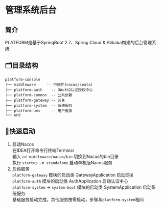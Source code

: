 # 管理系统后台

## 简介

PLATFORM是基于SpringBoot 2.7、Spring Cloud & Alibaba构建的后台管理系统

## 🗂目录结构

```text
platform-console
├── middleware     -- 中间件(nacos/seata)
├── platform-auth    -- OAuth2认证授权中心
├── platform-common  -- 公共依赖
├── platform-gateway -- 网关
├── platform-system  -- 系统服务
├── platform-ums     -- 用户服务
└── end
```

## 🥇快速启动

1. 启动Nacos<br/>
   在IDEA打开命令行终端Terminal<br/>
   输入 ```cd middleware/nacos/bin``` 切换到Nacos的bin目录<br>
   执行 ```startup -m standalone``` 启动单机版Nacos服务
2. 启动服务<br/>
   ```platform-gateway``` 模块的启动类 GatewayApplication 启动网关<br/>
   ```platform-auth``` 模块的启动类 AuthApplication 启动认证中心<br/>
   ```platform-system``` -> ```system-boot``` 模块的启动类 SystemApplication 启动系统服务<br/>
   基础服务启动完成，其他服务按需启动，步骤与```platform-system```相同<br/>